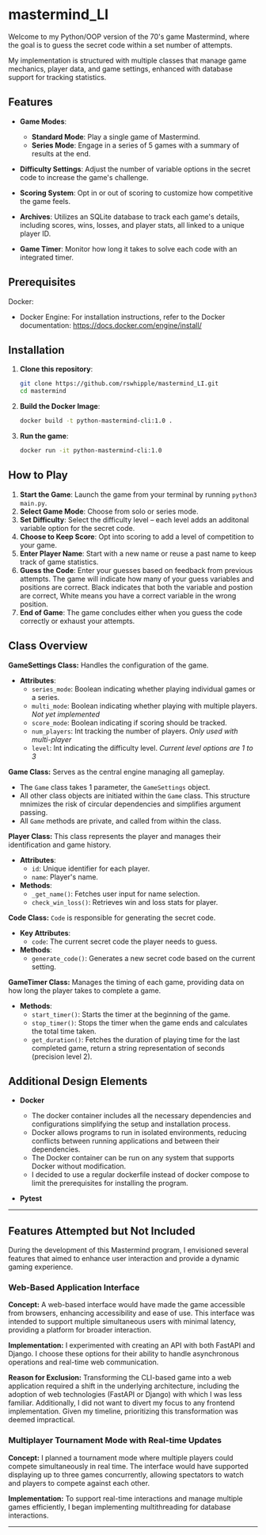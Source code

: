 # mastermind_LI
Welcome to my Python/OOP version  of the 70's game Mastermind, where the goal is to guess the secret code within a set number of attempts.

My implementation is structured with multiple classes that manage game mechanics, player data, and game settings, enhanced with database support for tracking statistics.

## Features

- **Game Modes**:
  - **Standard Mode**: Play a single game of Mastermind.
  - **Series Mode**: Engage in a series of 5 games with a summary of results at the end.

- **Difficulty Settings**: Adjust the number of variable options in the secret code to increase the game's challenge.

- **Scoring System**: Opt in or out of scoring to customize how competitive the game feels.

- **Archives**: Utilizes an SQLite database to track each game's details, including scores, wins, losses, and player stats, all linked to a unique player ID.

- **Game Timer**: Monitor how long it takes to solve each code with an integrated timer.

## Prerequisites

Docker:

- Docker Engine: For installation instructions, refer to the Docker documentation: https://docs.docker.com/engine/install/

<!-- - Docker Compose: For managing multi-container Docker applications. Docker Compose installation instructions can be found on the Docker website: https://docs.docker.com/compose/install/ -->


## Installation

1. **Clone this repository**:
   ```bash
   git clone https://github.com/rswhipple/mastermind_LI.git
   cd mastermind
    ```
2. **Build the Docker Image**:
   ```bash
   docker build -t python-mastermind-cli:1.0 .
    ```
3. **Run the game**:
   ```bash
   docker run -it python-mastermind-cli:1.0
   ```


## How to Play

1. **Start the Game**: Launch the game from your terminal by running `python3 main.py`.
2. **Select Game Mode**: Choose from solo or series mode.
3. **Set Difficulty**: Select the difficulty level – each level adds an additonal variable option for the secret code.
4. **Choose to Keep Score**: Opt into scoring to add a level of competition to your game.
5. **Enter Player Name**: Start with a new name or reuse a past name to keep track of game statistics.
4. **Guess the Code**: Enter your guesses based on feedback from previous attempts. The game will indicate how many of your guess variables and positions are correct. Black indicates that both the variable and postion are correct, White means you have a correct variable in the wrong position.
5. **End of Game**: The game concludes either when you guess the code correctly or exhaust your attempts. 

## Class Overview

**GameSettings Class:** 
Handles the configuration of the game.
- **Attributes**:
  - `series_mode`: Boolean indicating whether playing individual games or a series.
  - `multi_mode`: Boolean indicating whether playing with multiple players. *Not yet implemented*
  - `score_mode`: Boolean indicating if scoring should be tracked.
  - `num_players`: Int tracking the number of players. *Only used with multi-player*
  - `level`: Int indicating the difficulty level. *Current level options are 1 to 3*

**Game Class:** 
Serves as the central engine managing all gameplay. 
- The `Game` class takes 1 parameter, the `GameSettings` object. 
- All other class objects are initiated within the `Game` class. This structure mnimizes the risk of circular dependencies and simplifies argument passing. 
- All `Game` methods are private, and called from within the class.
<!-- - **Key Methods**:
  - `_play()`: Manages a single round of guessing in the game.
  - `evaluate()`: Concludes the game session and stores results. -->

**Player Class:** This class represents the player and manages their identification and game history.

- **Attributes**:
  - `id`: Unique identifier for each player.
  - `name`: Player's name.
- **Methods**:
  - `_get_name()`: Fetches user input for name selection.
  - `check_win_loss()`: Retrieves win and loss stats for player.

**Code Class:**
`Code` is responsible for generating the secret code.

- **Key Attributes**:
  - `code`: The current secret code the player needs to guess.
- **Methods**:
  - `generate_code()`: Generates a new secret code based on the current setting.

**GameTimer Class:**
Manages the timing of each game, providing data on how long the player takes to complete a game.

- **Methods**:
  - `start_timer()`: Starts the timer at the beginning of the game.
  - `stop_timer()`: Stops the timer when the game ends and calculates the total time taken.
  - `get_duration()`: Fetches the duration of playing time for the last completed game, return a string representation of seconds (precision level 2).

## Additional Design Elements

- **Docker** 
   - The docker container includes all the necessary dependencies and configurations simplifying the setup and installation process.
   - Docker allows programs to run in isolated environments, reducing conflicts between running applications and between their dependencies.
   - The Docker container can be run on any system that supports Docker without modification.
   - I decided to use a regular dockerfile instead of docker compose to limit the prerequisites for installing the program.

- **Pytest** 

---

## Features Attempted but Not Included

During the development of this Mastermind program, I envisioned several features that aimed to enhance user interaction and provide a dynamic gaming experience. 

### Web-Based Application Interface

**Concept:**
A web-based interface would have made the game accessible from browsers, enhancing accessibility and ease of use. This interface was intended to support multiple simultaneous users with minimal latency, providing a platform for broader interaction.

**Implementation:**
I experimented with creating an API with both FastAPI and Django. I choose these options for their ability to handle asynchronous operations and real-time web communication.

**Reason for Exclusion:**
Transforming the CLI-based game into a web application required a shift in the underlying architecture, including the adoption of web technologies (FastAPI or Django) with which I was less familiar. Additionally, I did not want to divert my focus to any frontend implementation. Given my timeline, prioritizing this transformation was deemed impractical.

### Multiplayer Tournament Mode with Real-time Updates

**Concept:**
I planned a tournament mode where multiple players could compete simultaneously in real time. The interface would have supported displaying up to three games concurrently, allowing spectators to watch and players to compete against each other.

**Implementation:**
To support real-time interactions and manage multiple games efficiently, I began implementing multithreading for database interactions.


---
